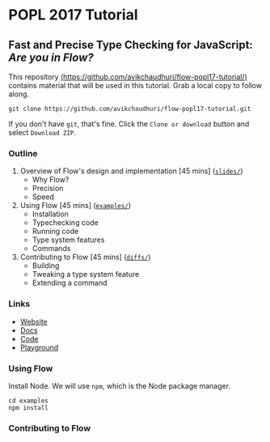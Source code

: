 # POPL 2017 Tutorial

## Fast and Precise Type Checking for JavaScript: *Are you in Flow?*

This repository [(https://github.com/avikchaudhuri/flow-popl17-tutorial/)](https://github.com/avikchaudhuri/flow-popl17-tutorial/) contains material that will be used in this tutorial. Grab a local copy to follow along.

```
git clone https://github.com/avikchaudhuri/flow-popl17-tutorial.git
```

If you don't have `git`, that's fine. Click the `Clone or download` button and select `Download ZIP`.


### Outline

1. Overview of Flow's design and implementation \[45 mins\] ([`slides/`](slides/))
   * Why Flow?
   * Precision
   * Speed
2. Using Flow \[45 mins\] ([`examples/`](examples/))
   * Installation
   * Typechecking code
   * Running code
   * Type system features
   * Commands
3. Contributing to Flow \[45 mins\] ([`diffs/`](examples/))
   * Building
   * Tweaking a type system feature
   * Extending a command
   
### Links

* [Website](https://flowtype.org/)
* [Docs](https://flowtype.org/docs/getting-started.html#_)
* [Code](https://github.com/facebook/flow)
* [Playground](https://flowtype.org/try/)

### Using Flow

Install Node. We will use `npm`, which is the Node package manager.

```
cd examples
npm install
```

### Contributing to Flow
